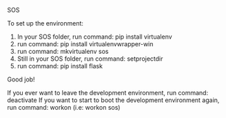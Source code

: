 SOS

To set up the environment:
1. In your SOS folder, run command: pip install virtualenv
2. run command: pip install virtualenvwrapper-win
3. run command: mkvirtualenv sos
4. Still in your SOS folder, run command: setprojectdir
5. run command: pip install flask

Good job!

If you ever want to leave the development environment, run command: deactivate
If you want to start to boot the development environment again, run command: workon <name of environment> 
(i.e: workon sos)
